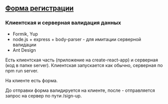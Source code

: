  ## [Форма регистрации](https://ikzsl.github.io/form/)


### Клиентская и серверная валидация данных
- Formik, Yup
- node.js + express + body-parser - для имитации серверной валидации
- Ant Design


Есть клиентская часть (приложение на create-react-app) и серверная (код в папке server). Клиентская запускается как обычно, серверная по npm run server.

На клиенте есть форма.

До отправки форма валидируется на клиенте, после - отправляется запрос на сервер по пути /sign-up.


